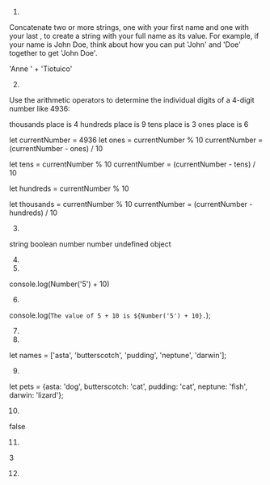 1.

Concatenate two or more strings, one with your first name and one with your last
, to create a string with your full name as its value. For example, if your name 
is John Doe, think about how you can put 'John' and 'Doe' together to get 'John Doe'.

'Anne ' + 'Tiotuico'

2.

Use the arithmetic operators to determine the individual digits of a 4-digit number like 4936:

thousands place is 4
hundreds place is 9
tens place is 3
ones place is 6


let currentNumber = 4936
let ones = currentNumber % 10
currentNumber = (currentNumber - ones) / 10

let tens = currentNumber % 10 
currentNumber = (currentNumber - tens) / 10

let hundreds = currentNumber % 10 

let thousands = currentNumber % 10 
currentNumber = (currentNumber - hundreds) / 10

3. 

string
boolean
number
number
undefined
object

4.

5.
console.log(Number('5') + 10)

6. 

console.log(`The value of 5 + 10 is ${Number('5') + 10}.`);

7. 

8.

let names = ['asta', 'butterscotch', 'pudding', 'neptune', 'darwin'];

9.
let pets = {asta: 'dog', butterscotch: 'cat', pudding: 'cat', neptune: 'fish', darwin: 'lizard'};


10.
false


11.
3

12.


